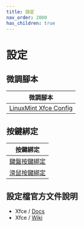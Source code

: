 ```yaml
---
title: 設定
nav_order: 2000
has_children: true
---
```


# 設定




## 微調腳本

| 微調腳本 |
| -------- |
| [LinuxMint Xfce Config](https://github.com/samwhelp/linuxmint-xfce-adjustment/tree/main/prototype/main/xfce-config/Main) |




## 按鍵綁定

| 按鍵綁定 |
| -------- |
| [鍵盤按鍵綁定](https://samwhelp.github.io/note-about-linuxmint-xfce/read/config/keybind.html) |
| [滑鼠按鍵綁定](https://samwhelp.github.io/note-about-linuxmint-xfce/read/config/mousebind.html) |




## 設定檔官方文件說明

* Xfce / [Docs](https://docs.xfce.org/)
* Xfce / [Wiki](https://wiki.xfce.org/)
